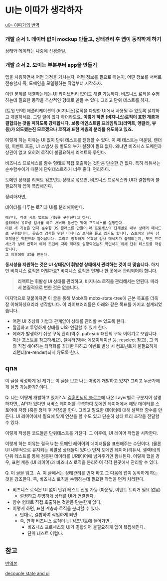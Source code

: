 # UI는 이따가 생각하자

[ui는 이따가의 번역](https://rinae.dev/posts/ui-as-an-afterthought-kr)

### 개발 순서 1. 데이터 없이 mockup 만들고, 상태관리 후 앱이 동작하게 하기

상태와 데이터는 나중에 신경쓸일.

### 개발 순서 2. 보이는 부분부터 app을 만들기

앱을 사용하면서 어떤 과정을 거치는지, 어떤 정보를 필요로 하는지, 어떤 정보를 서버로 전송할지
즉, 도메인을 모델링하는 작업부터 시작하자.

이런 문제를 해결하는데는 UI 라이브러리 없이도 해결 가능하다.
비즈니스 로직을 수행하는데 필요한 동작을 추상적인 형태로 만들 수 있다. 그리고 단위 테스트를 하자.

[트윗 번역]
애플리케이션의 (비지니스)로직을 다양한 UI에서 사용될 수 있도록 설계하고 개발하세요. 그럴 일이 없다 하더라도요.
**이렇게 하면 (비지니스)로직이 표현 계층과 결합되는 것을 피하도록 강제합니다.**
**보통 메인스트림 프레임워크(리액트, 앵귤러, 뷰 등)가 의도했는진 모르겠으나 로직과 표현 계층의 분리를 유도하고 있죠.**

이렇게 하는 이유는 UI 없이 단위 테스트를 진행할 수 있다. 이 때 테스트는 마운팅, 렌더링, 이벤트 호출, UI 스냅샷 등 별도의 부가 설정이 필요 없다. 왜냐면 비즈니스 도메인과 상관이 없고 오히려 로직이 불필요하게 리액트와 묶인다.

비즈니스 프로세스를 함수 형태로 직접 호출하는 것만큼 단순한 건 없다.
특히 리듀서는 순수함수이기 때문에 단위테스트하기 너무 좋다. 편리하다.

도메인 상태를 리액트 컴포넌트 상태로 넣으면, 비즈니스 프로세스와 UI가 결합되어 불필요하게 앱이 복잡해진다.

정리하자면,

데이터를 다루는 로직과 UI를 분리해야한다.

```
예컨대, 엑셀 시트 업로드 기능을 구현한다고 하자.
클라에서 유효성 검사를 하고 서버와 통신한 뒤에 프로세스를 실행한다.
이런 새 기능은 먼저 순수한 JS 클래스를 만들어 매 프로세스의 단계별로 내부 상태와 메서드로 구현됩니다. 유효성 검사를 위한 비지니스 로직을 들고 있기도 합니다. 스토어의 진짜 상호작용은 백엔드와 일어납니다. 그리고 정확하게 유효성 검사 메세지가 출력되는지, 모든 프로세스가 상태 변화와 에러 조건에 따라 제대로 실행되었는지 확인하기 위해 단위 테스트를 작성합니다.
그 이후에야 UI를 만든다.
```

**동시성을 지원하는 것은 UI 상태같이 휘발성 상태에서 관리하는 것이 더 맞습니다.**
하지만 비지니스 로직은 어떨까요? 비지니스 로직은 언제나 한 곳에서 관리되어야 합니다.

> **리액트는 휘발성 UI 상태를 관리하고, 비지니스 로직을 관리해서는 안된다. 따라서 본질적으로 변한 것은 없습니다.**

마지막으로 덧붙이자면 이 글을 통해 MobX와 mobx-state-tree에 근본 목표를 더욱 잘 이해하셨으리라 생각합니다. 이 라이브러리들은 아래와 같은 목표를 가지고 설계되었습니다.

- 어떤 UI 추상화 기법과 관계없이 상태를 관리할 수 있도록 한다.
- 깔끔하고 투명하게 상태를 UI와 연결할 수 있게 한다.
- 에러가 발생하기 쉬운 구독 관리(역주: pub-sub 패턴의 구독 이야기로 보입니다. 지난 포스트를 참고하세요), 셀렉터(역주: 메모이제이션 등. reselect 참고), 그 외의 직접 해야하는 최적화를 최대한 피하고 이벤트 발생 시 컴포넌트가 불필요하게 리랜더(re-render)되지 않도록 한다.

## qna

이 글을 작성하게 된 계기는 이 글을 보고 나는 어떻게 개발하고 있지? 그리고 누군가에게 설명 가능한가? 이다.

Q. 나는 어떻게 개발하고 있지?
A. [김훈민님의 블로그](https://huns.me/development/1953)에 나온 Layer별로 구분지어 설명하자면,, API가 있다면 서비스 레이어를 구축하여 도메인 레이어에서 해당 데이터를 스토어에 저장 (혹은 정제 후 저장)을 한다. 그리고 필요한 데이터에 대해 셀렉터 함수를 만든다. UI 레이어에서 필요에 맞게 연산을 할 수도 있고 단순히 상태 트리 조각을 전달할 수 있다.

이렇게 작성된 코드들은 단위테스트를 거친다. 그 이후에, UI 레이어 작업을 시작한다.

이렇게 하는 이유는 결국 UI는 도메인 레이어의 데이터들을 표현해주는 수단이다. (물론 UI 내부적으로 유지되는 휘발성 상태들이 있다.) 먼저 도메인 레이어(리듀서, 셀렉터)의 단위 테스트를 통해 검증된 데이터를 UI레이어에 넘겨주기만 함녀된다. 이렇게 했을 경우, 표현 계층 (UI 레이어)과 비즈니스 로직을 분리하여 각각 한곳에서 관리할 수 있다.

Q. 이 글을 읽고..
A. 이 글에서는 상태관리를 먼저 하고 그 다음에 앱이 동작하게 하는 것을 강조한다.
즉, 비즈니스 로직을 수행하는데 필요한 작업을 먼저 처리한다.

- 비즈니스 로직은 UI 없이 단위 테스트 진행 가능 (마운팅, 이벤트 트리거 필요 없음)
  - 깔끔하고 투명하게 상태를 UI와 연결한다.
- 함수 형태로 직접 호출하는 것만큼 단순한게 없다.
- 이렇게 하면, 표현 계층과 로직을 분리할 수 있다.
  - 반대로, 결합하여 작업하게 되면
  - 즉, 만약 비즈니스 로직이 UI 컴포넌트에 들어가면..
    - 비즈니스 프로세스와 UI가 결합되어 불필요하게 앱이 복잡해진다.
    - 단위 테스트 어렵다.

## 참고

[번역본](https://rinae.dev/posts/ui-as-an-afterthought-kr)

[decouple state and ui](https://hackernoon.com/how-to-decouple-state-and-ui-a-k-a-you-dont-need-componentwillmount-cc90b787aa37)
